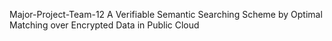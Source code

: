 Major-Project-Team-12
A Verifiable Semantic Searching Scheme by Optimal Matching over 
Encrypted Data in Public Cloud
